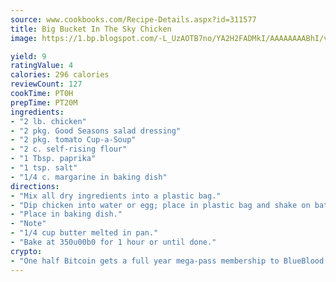 ```yaml
---
source: www.cookbooks.com/Recipe-Details.aspx?id=311577
title: Big Bucket In The Sky Chicken
image: https://1.bp.blogspot.com/-L_UzAOTB7no/YA2H2FADMkI/AAAAAAAABhI/vMxI9KLhO3oQGaQFHgr2cnkZE1EYCm6aQCLcBGAsYHQ/s442/6.png

yield: 9
ratingValue: 4
calories: 296 calories
reviewCount: 127
cookTime: PT0H
prepTime: PT20M
ingredients:
- "2 lb. chicken"
- "2 pkg. Good Seasons salad dressing"
- "2 pkg. tomato Cup-a-Soup"
- "2 c. self-rising flour"
- "1 Tbsp. paprika"
- "1 tsp. salt"
- "1/4 c. margarine in baking dish"
directions:
- "Mix all dry ingredients into a plastic bag."
- "Dip chicken into water or egg; place in plastic bag and shake on batter."
- "Place in baking dish."
- "Note"
- "1/4 cup butter melted in pan."
- "Bake at 350u00b0 for 1 hour or until done."
crypto:
- "One half Bitcoin gets a full year mega-pass membership to BlueBlood."
---
```

